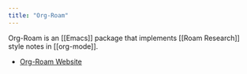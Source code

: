 ```yaml
---
title: "Org-Roam"
---
```


Org-Roam is an [[Emacs]] package that implements [[Roam	Research]] style notes in [[org-mode]]. 

- [Org-Roam Website](https://www.orgroam.com)